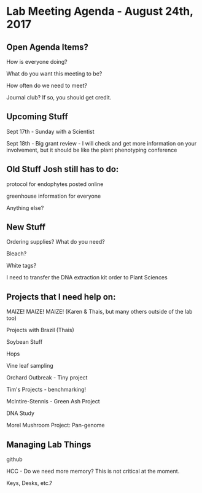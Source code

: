 # Lab Meeting Agenda - August 24th, 2017


## Open Agenda Items?

How is everyone doing?

What do you want this meeting to be?

How often do we need to meet?

Journal club? If so, you should get credit.


## Upcoming Stuff

Sept 17th - Sunday with a Scientist

Sept 18th - Big grant review - I will check and get more information on your involvement, but it should be like the plant phenotyping conference


## Old Stuff Josh still has to do:

protocol for endophytes posted online

greenhouse information for everyone

Anything else?


## New Stuff

Ordering supplies? What do you need?

Bleach?

White tags?

I need to transfer the DNA extraction kit order to Plant Sciences


## Projects that I need help on:

MAIZE! MAIZE! MAIZE! (Karen & Thais, but many others outside of the lab too)

Projects with Brazil (Thais)

Soybean Stuff

Hops

Vine leaf sampling

Orchard Outbreak - Tiny project

Tim's Projects - benchmarking!

McIntire-Stennis - Green Ash Project

DNA Study

Morel Mushroom Project: Pan-genome


## Managing Lab Things

github

HCC - Do we need more memory? This is not critical at the moment.

Keys, Desks, etc.?



